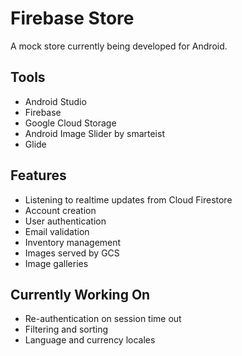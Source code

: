 # Firebase Store
A mock store currently being developed for Android.
## Tools
* Android Studio
* Firebase
* Google Cloud Storage
* Android Image Slider by smarteist
* Glide
## Features
* Listening to realtime updates from Cloud Firestore
* Account creation
* User authentication
* Email validation
* Inventory management
* Images served by GCS
* Image galleries
## Currently Working On
* Re-authentication on session time out
* Filtering and sorting
* Language and currency locales
